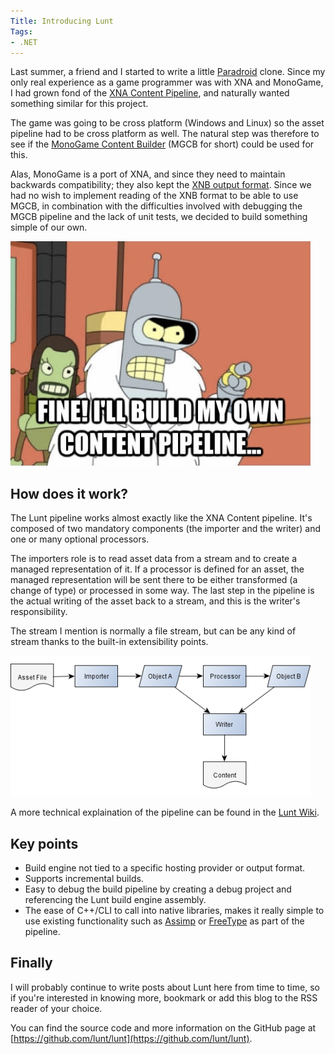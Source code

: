 ```yaml
---
Title: Introducing Lunt
Tags:
- .NET
---
```


Last summer, a friend and I started to write a little [Paradroid](http://en.wikipedia.org/wiki/Paradroid) clone. Since my only real experience as a game programmer was with XNA and MonoGame, I had grown fond of the [XNA Content Pipeline](http://msdn.microsoft.com/en-us/library/ff827626.aspx), and naturally wanted something similar for this project.

The game was going to be cross platform (Windows and Linux) so the asset pipeline had to be cross platform as well. The natural step was therefore to see if the [MonoGame Content Builder](https://github.com/mono/MonoGame/wiki/MonoGame-Content-Processing) (MGCB for short) could be used for this. 

<!--excerpt-->

Alas, MonoGame is a port of XNA, and since they need to maintain backwards compatibility; they also kept the [XNB output format](http://blogs.msdn.com/b/shawnhar/archive/2011/07/07/xnb-file-format-documentation.aspx). Since we had no wish to implement reading of the XNB format to be able to use MGCB, in combination with the difficulties involved with debugging the MGCB pipeline and the lack of unit tests, we decided to build something simple of our own.

![Bender](/images/bender.png)

## How does it work?

The Lunt pipeline works almost exactly like the XNA Content pipeline. It's composed of two mandatory components (the importer and the writer) and one or many optional processors. 

The importers role is to read asset data from a stream and to create a managed representation of it. If a processor is defined for an asset, the managed representation will be sent there to be either transformed (a change of type) or processed in some way. The last step in the pipeline is the actual writing of the asset back to a stream, and this is the writer's responsibility.

The stream I mention is normally a file stream, but can be any kind of stream thanks to the built-in extensibility points.

![Pipeline](/images/pipeline.png)

A more technical explaination of the pipeline can be found in the [Lunt Wiki](https://github.com/lunt/lunt/wiki/Getting-started).

## Key points

* Build engine not tied to a specific hosting provider or output format.
* Supports incremental builds.
* Easy to debug the build pipeline by creating a debug project and referencing the Lunt build engine assembly.
* The ease of C++/CLI to call into native libraries, makes it really simple to use existing functionality such as [Assimp](http://assimp.sourceforge.net/) or [FreeType](http://www.freetype.org/) as part of the pipeline.

## Finally

I will probably continue to write posts about Lunt here from time to time, so if you're interested in knowing more, bookmark or add this blog to the RSS reader of your choice.

You can find the source code and more information on the GitHub page at [https://github.com/lunt/lunt](https://github.com/lunt/lunt).